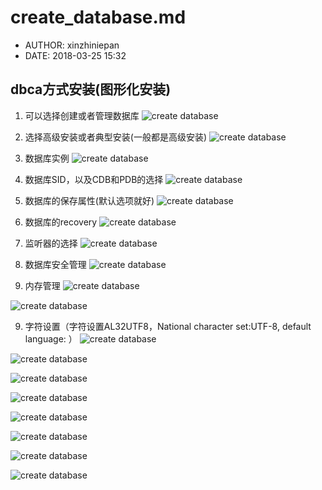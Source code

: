 #  create_database.md
 - AUTHOR: xinzhiniepan
 - DATE: 2018-03-25 15:32

## dbca方式安装(图形化安装)
1. 可以选择创建或者管理数据库
![create database](../picture/create_database01.jpg)

2. 选择高级安装或者典型安装(一般都是高级安装)
![create database](../picture/create_database02.jpg)

3. 数据库实例
![create database](../picture/create_database03.jpg)

4. 数据库SID，以及CDB和PDB的选择
![create database](../picture/create_database04.jpg)

5. 数据库的保存属性(默认选项就好)
![create database](../picture/create_database05.jpg)

6. 数据库的recovery
![create database](../picture/create_database06.jpg)

7. 监听器的选择
![create database](../picture/create_database07.jpg)

8. 数据库安全管理
![create database](../picture/create_database08.jpg)

9. 内存管理
![create database](../picture/create_database09.jpg)

![create database](../picture/create_database10.jpg)

9. 字符设置（字符设置AL32UTF8，National character set:UTF-8, default language: ）
![create database](../picture/create_database11.jpg)

![create database](../picture/create_database12.jpg)

![create database](../picture/create_database13.jpg)

![create database](../picture/create_database14.jpg)

![create database](../picture/create_database15.jpg)

![create database](../picture/create_database16.jpg)

![create database](../picture/create_database17.jpg)

![create database](../picture/create_database18.jpg)
